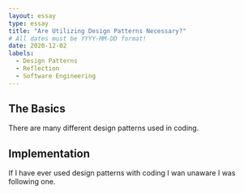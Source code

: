 ```yaml
---
layout: essay
type: essay
title: "Are Utilizing Design Patterns Necessary?"
# All dates must be YYYY-MM-DD format!
date: 2020-12-02
labels:
  - Design Patterns
  - Reflection
  - Software Engineering
---
```

## The Basics
There are many different design patterns used in coding.

## Implementation
If I have ever used design patterns with coding I wan unaware I was following one.

